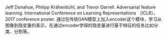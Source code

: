 Jeff Donahue, Philipp Krähenbühl, and Trevor Darrell. Adversarial feature learning. International Conference on Learning Representations （ICLR），2017 conference poster.
通过在传统GAN模型上加入encoder这个模块，学习从图像到隐变量的表示，在通过encoder学得的隐变量进行基于特征的任务比如分类、分割等。
